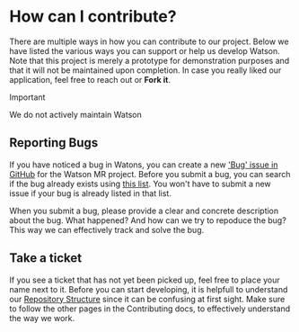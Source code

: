 # How can I contribute?
There are multiple ways in how you can contribute to our project. Below we have listed the various ways you can support or help us develop Watson. Note that this project is merely a prototype for demonstration purposes and that it will not be maintained upon completion. In case you really liked our application, feel free to reach out or **Fork it**.

> [!IMPORTANT]
> We do not actively maintain Watson

## Reporting Bugs
If you have noticed a bug in Watons, you can create a new ['Bug' issue in GitHub](https://github.com/XR-Solutions/watson-mr/issues) for the Watson MR project. Before you submit a bug, you can search if the bug already exists using [this list](https://github.com/XR-Solutions/watson-mr/labels/bug). You won't have to submit a new issue if your bug is already listed in that list.

When you submit a bug, please provide a clear and concrete description about the bug. What happened? And how can we try to repoduce the bug? This way we can effectively track and solve the bug.

## Take a ticket
If you see a ticket that has not yet been picked up, feel free to place your name next to it. Before you can start developing, it is helpfull to understand our [Repository Structure](./repository-structure.md) since it can be confusing at first sight. Make sure to follow the other pages in the Contributing docs, to effectively understand the way we work.

